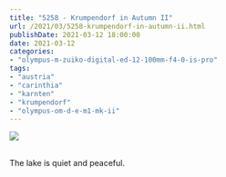 ```yaml
---
title: "5258 - Krumpendorf in Autumn II"
url: /2021/03/5258-krumpendorf-in-autumn-ii.html
publishDate: 2021-03-12 18:00:00
date: 2021-03-12
categories:
- "olympus-m-zuiko-digital-ed-12-100mm-f4-0-is-pro"
tags:
- "austria"
- "carinthia"
- "karnten"
- "krumpendorf"
- "olympus-om-d-e-m1-mk-ii"
---
```

<div class="container">
<div class="center"><a target="_blank" href="https://d25zfm9zpd7gm5.cloudfront.net/1200x1200/2018/20181026_151953_lr.jpg"><img class="webfeedsFeaturedVisual" src="https://d25zfm9zpd7gm5.cloudfront.net/0600x0600/2018/20181026_151953_lr.jpg" /></a></div>
</div>
<br />

The lake is quiet and peaceful.
